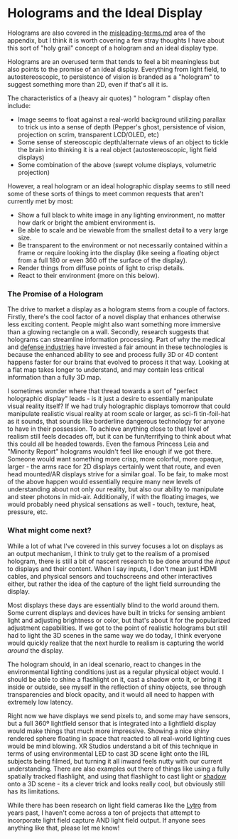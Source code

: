 # Holograms and the Ideal Display

Holograms are also covered in the [misleading-terms.md](misleading-terms.md "mention") area of the appendix, but I think it is worth covering a few stray thoughts I have about this sort of "holy grail" concept of a hologram and an ideal display type.&#x20;

Holograms are an overused term that tends to feel a bit meaningless but also points to the promise of an ideal display. Everything from light field, to autostereoscopic, to persistence of vision is branded as a "hologram" to suggest something more than 2D, even if that's all it is.

The characteristics of a (heavy air quotes) " hologram " display often include:

* Image seems to float against a real-world background utilizing parallax to trick us into a sense of depth (Pepper's ghost, persistence of vision, projection on scrim, transparent LCD/OLED, etc)
* Some sense of stereoscopic depth/alternate views of an object to tickle the brain into thinking it is a real object (autostereoscopic, light field displays)
* Some combination of the above (swept volume displays, volumetric projection)

However, a real hologram or an ideal holographic display seems to still need some of these sorts of things to meet common requests that aren't currently met by most:

* Show a full black to white image in any lighting environment, no matter how dark or bright the ambient environment is.
* Be able to scale and be viewable from the smallest detail to a very large size.
* Be transparent to the environment or not necessarily contained within a frame or require looking into the display (like seeing a floating object from a full 180 or even 360 off the surface of the display).
* Render things from diffuse points of light to crisp details.
* React to their environment (more on this below).

### The Promise of a Hologram

The drive to market a display as a hologram stems from a couple of factors. Firstly, there's the cool factor of a novel display that enhances otherwise less exciting content. People might also want something more immersive than a glowing rectangle on a wall. Secondly, research suggests that holograms can streamline information processing. Part of why the medical and [defense industries](https://www.researchgate.net/publication/260386126\_Investigating\_Geospatial\_Holograms\_for\_Special\_Weapons\_and\_Tactics\_Teams) have invested a fair amount in these technologies is because the enhanced ability to see and process fully 3D or 4D content happens faster for our brains that evolved to process it that way. Looking at a flat map takes longer to understand, and may contain less critical information than a fully 3D map.

I sometimes wonder where that thread towards a sort of "perfect holographic display" leads - is it just a desire to essentially manipulate visual reality itself? If we had truly holographic displays tomorrow that could manipulate realistic visual reality at room scale or larger, as sci-fi tin-foil-hat as it sounds, that sounds like borderline dangerous technology for anyone to have in their possession. To achieve anything close to that level of realism still feels decades off, but it can be fun/terrifying to think about what this could all be headed towards. Even the famous Princess Leia and "Minority Report" holograms wouldn't feel like enough if we got there. Someone would want something more crisp, more colorful, more opaque, larger - the arms race for 2D displays certainly went that route, and even head mounted/AR displays strive for a similar goal. To be fair, to make most of the above happen would essentially require many new levels of understanding about not only our reality, but also our ability to manipulate and steer photons in mid-air. Additionally, if with the floating images, we would probably need physical sensations as well - touch, texture, heat, pressure, etc.

### What might come next?

While a lot of what I've covered in this survey focuses a lot on displays as an output mechanism, I think to truly get to the realism of a promised hologram, there is still a bit of nascent research to be done around the _input_ to displays and their content. When I say inputs, I don't mean just HDMI cables, and physical sensors and touchscreens and other interactives either, but rather the idea of the capture of the light field surrounding the display.

Most displays these days are essentially blind to the world around them. Some current displays and devices have built in tricks for sensing ambient light and adjusting brightness or color, but that's about it for the popularized adjustment capabilities. If we got to the point of realistic holograms but still had to light the 3D scenes in the same way we do today, I think everyone would quickly realize that the next hurdle to realism is capturing the world _around_ the display.&#x20;

The hologram should, in an ideal scenario, react to changes in the environmental lighting conditions just as a regular physical object would. I should be able to shine a flashlight on it, cast a shadow onto it, or bring it inside or outside, see myself in the reflection of shiny objects, see through transparencies and block opacity, and it would all need to happen with extremely low latency.&#x20;

Right now we have displays we send pixels to, and some may have sensors, but a full 360º lightfield sensor that is integrated into a lightfield display would make things that much more impressive. Showing a nice shiny rendered sphere floating in space that reacted to all real-world lighting cues would be mind blowing. XR Studios understand a bit of this technique in terms of using environmental LED to cast 3D scene light onto the IRL subjects being filmed, but turning it all inward feels nutty with our current understanding. There are also examples out there of things like using a fully spatially tracked flashlight, and using that flashlight to cast light or [shadow](https://www.youtube.com/watch?v=uNH\_Ucu67Ts) onto a 3D scene - its a clever trick and looks really cool, but obviously still has its limitations.&#x20;

While there has been research on light field cameras like the [Lytro](https://en.wikipedia.org/wiki/Lytro) from years past, I haven't come across a ton of projects that attempt to incorporate light field capture AND light field output. If anyone sees anything like that, please let me know!

